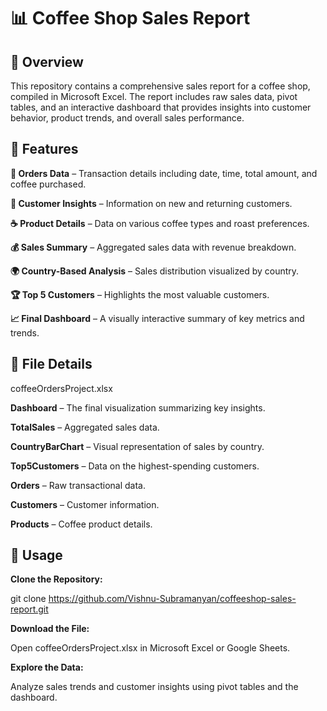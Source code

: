 # 📊 Coffee Shop Sales Report

## 📝 Overview

This repository contains a comprehensive sales report for a coffee shop, compiled in Microsoft Excel. The report includes raw sales data, pivot tables, and an interactive dashboard that provides insights into customer behavior, product trends, and overall sales performance.

## 📌 Features

**📅 Orders Data** – Transaction details including date, time, total amount, and coffee purchased.

**👥 Customer Insights** – Information on new and returning customers.

**☕ Product Details** – Data on various coffee types and roast preferences.

**💰 Sales Summary** – Aggregated sales data with revenue breakdown.

**🌍 Country-Based Analysis** – Sales distribution visualized by country.

**🏆 Top 5 Customers** – Highlights the most valuable customers.

**📈 Final Dashboard** – A visually interactive summary of key metrics and trends.

## 📂 File Details

coffeeOrdersProject.xlsx

**Dashboard** – The final visualization summarizing key insights.

**TotalSales** – Aggregated sales data.

**CountryBarChart** – Visual representation of sales by country.

**Top5Customers** – Data on the highest-spending customers.

**Orders** – Raw transactional data.

**Customers** – Customer information.

**Products** – Coffee product details.

## 🚀 Usage

**Clone the Repository:**

git clone https://github.com/Vishnu-Subramanyan/coffeeshop-sales-report.git

**Download the File:**

Open coffeeOrdersProject.xlsx in Microsoft Excel or Google Sheets.

**Explore the Data:**

Analyze sales trends and customer insights using pivot tables and the dashboard.
